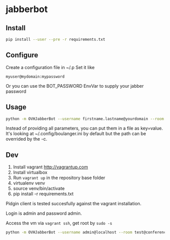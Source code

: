 # jabberbot

## Install

``` bash
pip install --user --pre -r requirements.txt
```

## Configure

Create a configuration file in ~/.p
Set it like
```
myuser@mydomain:mypassword
```
Or you can use the BOT_PASSWORD EnvVar to supply your jabber password

## Usage

``` bash
python -m OVHJabberBot --username firstname.lastname@yourdomain --room room@conference --mongoUser boulanger --mongoPass --...
```
Instead of providing all parameters, you can put them in a file as key=value. It's looking at ~/.config/boulanger.ini by default but the path can be overrided by the -c.

## Dev

1. Install vagrant http://vagrantup.com
2. Install virtualbox
3. Run `vagrant up` in the repository base folder
4. virtualenv venv
5. source venv/bin/activate
6. pip install -r requirements.txt


Pidgin client is tested succesfully against the vagrant installation.

Login is admin and password admin.

Access the vm via `vagrant ssh`, get root by `sudo -s`



``` bash
python -m OVHJabberBot --username admin@localhost --room test@conference.localhost --mongoUrl localhost/boulanger
```

